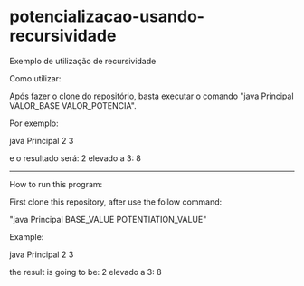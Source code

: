 # potencializacao-usando-recursividade
Exemplo de utilização de recursividade

Como utilizar:

Após fazer o clone do repositório, basta executar o comando "java Principal VALOR_BASE VALOR_POTENCIA".

Por exemplo:

java Principal 2 3

e o resultado será:
2 elevado a 3: 8

----------

How to run this program:

First clone this repository, after use the follow command: 

"java Principal BASE_VALUE POTENTIATION_VALUE"

Example:

java Principal 2 3

the result is going to be:
2 elevado a 3: 8




